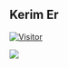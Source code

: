 ## Kerim Er
[![Visitor](https://visitor-badge.laobi.icu/badge?page_id=spsofme.spsofme&color=cyan)](#)

<img align="left" src="https://github-readme-stats.vercel.app/api?username=spsofme&theme=algolia&show_icons=true">
